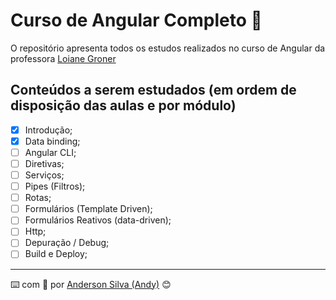 # Curso de Angular Completo :rocket:

O repositório apresenta todos os estudos realizados no curso de Angular da professora [Loiane Groner](https://loiane.training/curso/angular)

## Conteúdos a serem estudados (em ordem de disposição das aulas e por módulo)

- [x] Introdução;
- [x] Data binding;
- [ ] Angular CLI;
- [ ] Diretivas;
- [ ] Serviços;
- [ ] Pipes (Filtros);
- [ ] Rotas;
- [ ] Formulários (Template Driven);
- [ ] Formulários Reativos (data-driven);
- [ ] Http;
- [ ] Depuração / Debug;
- [ ] Build e Deploy;

---
:keyboard: com :purple_heart: por [Anderson Silva (Andy)](https://www.linkedin.com/in/andssilva/) 😊